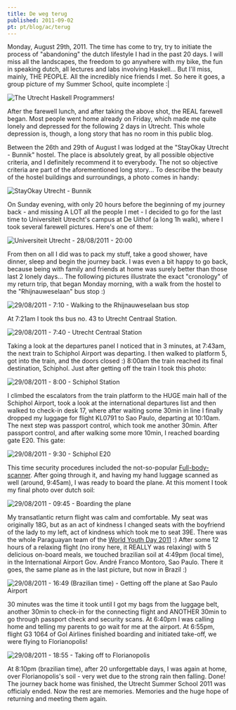 ```yaml
---
title: De weg terug
published: 2011-09-02
pt: pt/blog/ac/terug
---
```


Monday, August 29th, 2011.
The time has come to try, try to initiate the process of "abandoning" the dutch lifestyle I had in the past 20 days.
I will miss all the landscapes, the freedom to go anywhere with my bike, the fun in speaking dutch, all lectures and labs involving Haskell...
But I'll miss, mainly, THE PEOPLE. All the incredibly nice friends I met.
So here it goes, a group picture of my Summer School, quite incomplete :|

![The Utrecht Haskell Programmers!](/files/imgs/2011-09_bbl.jpg)

<!--more-->

After the farewell lunch, and after taking the above shot, the REAL farewell began.
Most people went home already on Friday, which made me quite lonely and depressed for the following 2 days in Utrecht.
This whole depression is, though, a long story that has no room in this public blog.

Between the 26th and 29th of August I was lodged at the "StayOkay Utrecht - Bunnik" hostel.
The place is absolutely great, by all possible objective criteria, and I definitely recommend it to everybody.
The not so objective criteria are part of the aforementioned long story...
To describe the beauty of the hostel buildings and surroundings, a photo comes in handy:

![StayOkay Utrecht - Bunnik](/files/imgs/2011-09_082820111001.jpg)

On Sunday evening, with only 20 hours before the beginning of my journey
back - and missing A LOT all the people I met - I decided to go for the last time to
Universiteit Utrecht's campus at De Uithof (a long 1h walk), where I took several farewell pictures.
Here's one of them:

![Universiteit Utrecht - 28/08/2011 - 20:00](/files/imgs/2011-09_082820111010.jpg)

From then on all I did was to pack my stuff, take a good shower, have dinner, sleep and begin the journey back.
I was even a bit happy to go back, because being with family and friends at home was surely better than those last 2 lonely days...
The following pictures illustrate the exact "cronology" of my return trip, that began Monday morning, with a walk from the hostel to the "Rhijnauweselaan" bus stop :)

![29/08/2011 - 7:10 - Walking to the Rhijnauweselaan bus stop](/files/imgs/2011-09_082920111014.jpg)

At 7:21am I took ths bus no. 43 to Utrecht Centraal Station.

![29/08/2011 - 7:40 - Utrecht Centraal Station](/files/imgs/2011-09_082920111017.jpg)

Taking a look at the departures panel I noticed that in 3 minutes, at 7:43am, the next train to Schiphol Airport was departing.
I then walked to platform 5, got into the train, and the doors closed :)
8:00am the train reached its final destination, Schiphol.
Just after getting off the train I took this photo:

![29/08/2011 - 8:00 - Schiphol Station](/files/imgs/2011-09_082920111020.jpg)

I climbed the escalators from the train platform to the HUGE main hall of the Schiphol Airport,
took a look at the international departures list and then walked to check-in desk 17,
where after waiting some 30min in line I finally dropped my luggage for flight KL0791 to Sao Paulo, departing at 10:10am.
The next step was passport control, which took me another 30min.
After passport control, and after walking some more 10min, I reached boarding gate E20. This gate:

![29/08/2011 - 9:30 - Schiphol E20](/files/imgs/2011-09_082920111023.jpg)

This time security procedures included the not-so-popular [Full-body-scanner](http://en.wikipedia.org/wiki/Full_body_scanner).
After going through it, and having my hand luggage scanned as well (around, 9:45am), I was ready to board the plane.
At this moment I took my final photo over dutch soil:

![29/08/2011 - 09:45 - Boarding the plane](/files/imgs/2011-09_082920111024.jpg)

My transatlantic return flight was calm and comfortable.
My seat was originally 18G, but as an act of kindness I changed seats with the boyfriend of the lady to my left, act of kindness which took me to seat 39E.
There was the whole Paraguayan team of the [World Youth Day 2011](http://www.madrid11.com) :)
After some 12 hours of a relaxing flight (no irony here, it REALLY was relaxing) with 5 delicious on-board meals,
we touched brazilian soil at 4:49pm (local time), in the International Airport Gov. André Franco Montoro, Sao Paulo.
There it goes, the same plane as in the last picture, but now in Brazil :)

![29/08/2011 - 16:49 (Brazilian time) - Getting off the plane at Sao Paulo Airport](/files/imgs/2011-09_082920111026.jpg)

30 minutes was the time it took until I got my bags from the luggage belt,
another 30min to check-in for the connecting flight and ANOTHER 30min to go through passport check and security scans.
At 6:40pm I was calling home and telling my parents to go wait for me at the airport.
At 6:55pm, flight G3 1064 of Gol Airlines finished boarding and initiated take-off, we were flying to Florianopolis!

![29/08/2011 - 18:55 - Taking off to Florianopolis](/files/imgs/2011-09_082920111027.jpg)

At 8:10pm (brazilian time), after 20 unforgettable days, I was again at home, over Florianopolis's soil - very wet due to the strong rain then falling.
Done! The journey back home was finished, the Utrecht Summer School 2011 was officialy ended.
Now the rest are memories. Memories and the huge hope of returning and meeting them again.

